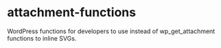 # attachment-functions
WordPress functions for developers to use instead of wp_get_attachment functions to inline SVGs.
